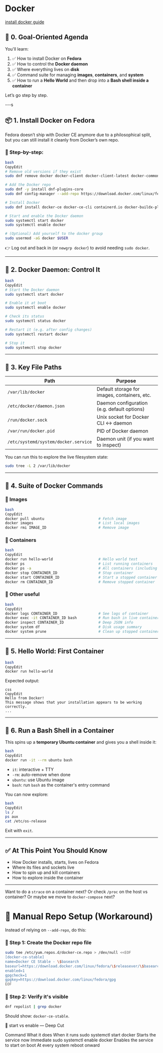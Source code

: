 # Docker

[install docker guide](https://www.linux.org/threads/docker-basics-and-install.21840/)

## 🔧 0. Goal-Oriented Agenda

You'll learn:

1. ✅ How to install Docker on **Fedora**
2. ✅ How to control the **Docker daemon**
3. ✅ Where everything lives on **disk**
4. ✅ Command suite for managing **images**, **containers**, and **system**
5. ✅ How to run a **Hello World** and then drop into a **Bash shell inside a container**

Let’s go step by step.

---s

## 📦 1. Install Docker on Fedora

Fedora doesn’t ship with Docker CE anymore due to a philosophical split, but you can still install it cleanly from Docker’s own repo.

### 🔹 Step-by-step:

```bash
bash
CopyEdit
# Remove old versions if they exist
sudo dnf remove docker docker-client docker-client-latest docker-common docker-latest docker-latest-logrotate docker-logrotate docker-engine

# Add the Docker repo
sudo dnf -y install dnf-plugins-core
sudo dnf config-manager --add-repo https://download.docker.com/linux/fedora/docker-ce.repo

# Install Docker
sudo dnf install docker-ce docker-ce-cli containerd.io docker-buildx-plugin docker-compose-plugin

# Start and enable the Docker daemon
sudo systemctl start docker
sudo systemctl enable docker

# (Optional) Add yourself to the docker group
sudo usermod -aG docker $USER

```

👉 Log out and back in (or `newgrp docker`) to avoid needing `sudo docker`.

---

## 🧠 2. Docker Daemon: Control It

```bash
bash
CopyEdit
# Start the Docker daemon
sudo systemctl start docker

# Enable it at boot
sudo systemctl enable docker

# Check its status
sudo systemctl status docker

# Restart it (e.g. after config changes)
sudo systemctl restart docker

# Stop it
sudo systemctl stop docker

```

---

## 📁 3. Key File Paths

| Path | Purpose |
| --- | --- |
| `/var/lib/docker` | Default storage for images, containers, etc. |
| `/etc/docker/daemon.json` | Daemon configuration (e.g. default options) |
| `/run/docker.sock` | Unix socket for Docker CLI <-> daemon |
| `/var/run/docker.pid` | PID of Docker daemon |
| `/etc/systemd/system/docker.service` | Daemon unit (if you want to inspect) |

You can run this to explore the live filesystem state:

```bash
sudo tree -L 2 /var/lib/docker

```

---

## 🧪 4. Suite of Docker Commands

### 🔹 Images

```bash
bash
CopyEdit
docker pull ubuntu                         # Fetch image
docker images                              # List local images
docker rmi IMAGE_ID                        # Remove image

```

### 🔹 Containers

```bash
bash
CopyEdit
docker run hello-world                     # Hello world test
docker ps                                  # List running containers
docker ps -a                               # All containers (including exited)
docker stop CONTAINER_ID                   # Stop container
docker start CONTAINER_ID                  # Start a stopped container
docker rm CONTAINER_ID                     # Remove stopped container

```

### 🔹 Other useful

```bash
bash
CopyEdit
docker logs CONTAINER_ID                   # See logs of container
docker exec -it CONTAINER_ID bash          # Run bash in live container
docker inspect CONTAINER_ID                # Deep JSON info
docker system df                           # Disk usage summary
docker system prune                        # Clean up stopped containers, networks, etc.

```

---

## 👋 5. Hello World: First Container

```bash
bash
CopyEdit
docker run hello-world

```

Expected output:

```
css
CopyEdit
Hello from Docker!
This message shows that your installation appears to be working correctly.
...

```

---

## 🧰 6. Run a Bash Shell in a Container

This spins up a **temporary Ubuntu container** and gives you a shell inside it:

```bash
bash
CopyEdit
docker run -it --rm ubuntu bash

```

- `it`: interactive + TTY
- `-rm`: auto-remove when done
- `ubuntu`: use Ubuntu image
- `bash`: run `bash` as the container's entry command

You can now explore:

```bash
bash
CopyEdit
ls /
ps aux
cat /etc/os-release

```

Exit with `exit`.

---

## ✅ At This Point You Should Know

- How Docker installs, starts, lives on Fedora
- Where its files and sockets live
- How to spin up and kill containers
- How to explore inside the container

---

Want to do a `strace` on a container next? Or check `/proc` on the host vs container? Or maybe we move to `docker-compose` next?

# 🔧 Manual Repo Setup (Workaround)

Instead of relying on `--add-repo`, do this:

### 🧱 Step 1: Create the Docker repo file

```bash
sudo tee /etc/yum.repos.d/docker-ce.repo > /dev/null <<EOF
[docker-ce-stable]
name=Docker CE Stable - \$basearch
baseurl=https://download.docker.com/linux/fedora/\$releasever/\$basearch/stable
enabled=1
gpgcheck=1
gpgkey=https://download.docker.com/linux/fedora/gpg
EOF

```

### 🧪 Step 2: Verify it's visible

```bash
dnf repolist | grep docker
```

Should show: `docker-ce-stable`.


🚦 start vs enable — Deep Cut

Command	What it does	When it runs
sudo systemctl start docker	Starts the service now	Immediate
sudo systemctl enable docker	Enables the service to start on boot	At every system reboot onward
